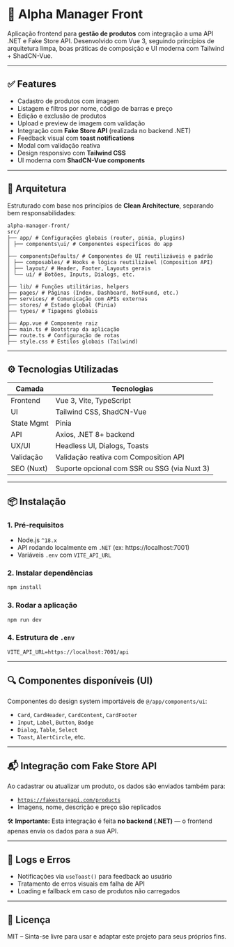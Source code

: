# 🍔 Alpha Manager Front

Aplicação frontend para **gestão de produtos** com integração a uma API .NET e Fake Store API. Desenvolvido com Vue 3, seguindo princípios de arquitetura limpa, boas práticas de composição e UI moderna com Tailwind + ShadCN-Vue.

---

## ✅ Features

- Cadastro de produtos com imagem
- Listagem e filtros por nome, código de barras e preço
- Edição e exclusão de produtos
- Upload e preview de imagem com validação
- Integração com **Fake Store API** (realizada no backend .NET)
- Feedback visual com **toast notifications**
- Modal com validação reativa
- Design responsivo com **Tailwind CSS**
- UI moderna com **ShadCN-Vue components**

---

## 🧱 Arquitetura

Estruturado com base nos princípios de **Clean Architecture**, separando bem responsabilidades:

```
alpha-manager-front/
src/
├── app/ # Configurações globais (router, pinia, plugins)
│ ├── components\ui/ # Componentes específicos do app
│
├── componentsDefaults/ # Componentes de UI reutilizáveis e padrão
│ ├── composables/ # Hooks e lógica reutilizável (Composition API)
│ ├── layout/ # Header, Footer, Layouts gerais
│ └── ui/ # Botões, Inputs, Dialogs, etc.
│
├── lib/ # Funções utilitárias, helpers
├── pages/ # Páginas (Index, Dashboard, NotFound, etc.)
├── services/ # Comunicação com APIs externas
├── stores/ # Estado global (Pinia)
├── types/ # Tipagens globais
│
├── App.vue # Componente raiz
├── main.ts # Bootstrap da aplicação
├── route.ts # Configuração de rotas
├── style.css # Estilos globais (Tailwind)
```

---

## ⚙️ Tecnologias Utilizadas

| Camada       | Tecnologias                                      |
|--------------|--------------------------------------------------|
| Frontend     | Vue 3, Vite, TypeScript                          |
| UI           | Tailwind CSS, ShadCN-Vue                         |
| State Mgmt   | Pinia                                            |
| API          | Axios, .NET 8+ backend                           |
| UX/UI        | Headless UI, Dialogs, Toasts                     |
| Validação    | Validação reativa com Composition API           |
| SEO (Nuxt)   | Suporte opcional com SSR ou SSG (via Nuxt 3)    |

---

## 📦 Instalação

### 1. Pré-requisitos

- Node.js `^18.x`
- API rodando localmente em `.NET` (ex: https://localhost:7001)
- Variáveis `.env` com `VITE_API_URL`

### 2. Instalar dependências

```bash
npm install
```

### 3. Rodar a aplicação

```bash
npm run dev
```

### 4. Estrutura de `.env`

```env
VITE_API_URL=https://localhost:7001/api
```

---

## 🔍 Componentes disponíveis (UI)

Componentes do design system importáveis de `@/app/components/ui`:

- `Card`, `CardHeader`, `CardContent`, `CardFooter`
- `Input`, `Label`, `Button`, `Badge`
- `Dialog`, `Table`, `Select`
- `Toast`, `AlertCircle`, etc.

---

## 📬 Integração com Fake Store API

Ao cadastrar ou atualizar um produto, os dados são enviados também para:

- [`https://fakestoreapi.com/products`](https://fakestoreapi.com/)
- Imagens, nome, descrição e preço são replicados

🛠️ **Importante:** Esta integração é feita **no backend (.NET)** — o frontend apenas envia os dados para a sua API.

---

## 🧾 Logs e Erros

- Notificações via `useToast()` para feedback ao usuário
- Tratamento de erros visuais em falha de API
- Loading e fallback em caso de produtos não carregados

---

## 📄 Licença

MIT – Sinta-se livre para usar e adaptar este projeto para seus próprios fins.
